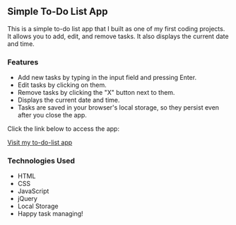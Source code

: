 ## Simple To-Do List App

This is a simple to-do list app that I built as one of my first coding projects. It allows you to add, edit, and remove tasks. It also displays the current date and time.

### Features

- Add new tasks by typing in the input field and pressing Enter.
- Edit tasks by clicking on them.
- Remove tasks by clicking the "X" button next to them.
- Displays the current date and time.
- Tasks are saved in your browser's local storage, so they persist even after you close the app.

 Click the link below to access the app:

[Visit my to-do-list app](https://torbalansky.github.io/to-do-list-app/)

### Technologies Used
- HTML
- CSS
- JavaScript
- jQuery
- Local Storage
- Happy task managing!